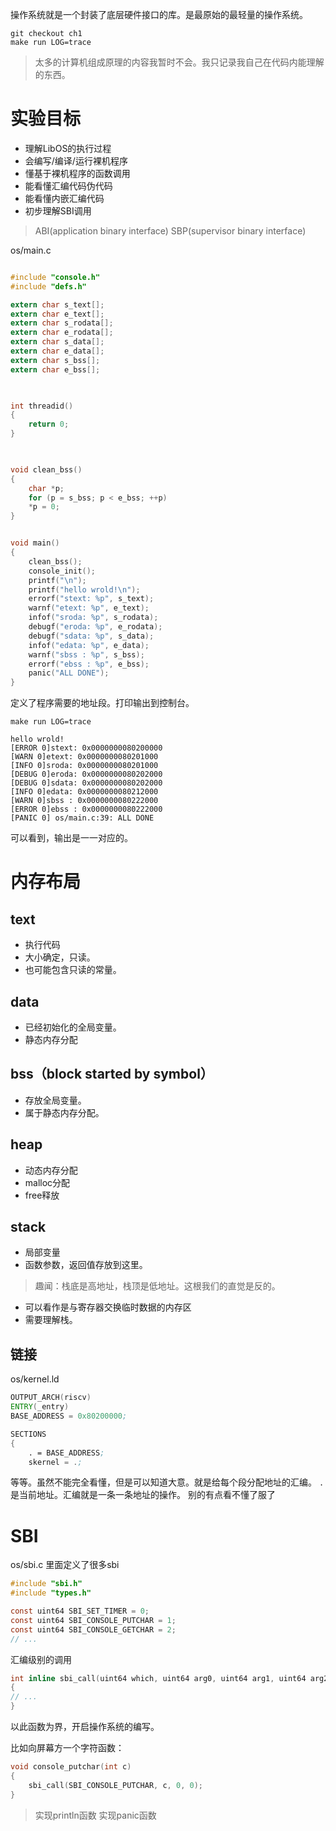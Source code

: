 操作系统就是一个封装了底层硬件接口的库。是最原始的最轻量的操作系统。

```shell
git checkout ch1
make run LOG=trace
```

>太多的计算机组成原理的内容我暂时不会。我只记录我自己在代码内能理解的东西。

# 实验目标

- 理解LibOS的执行过程
- 会编写/编译/运行裸机程序
- 懂基于裸机程序的函数调用
- 能看懂汇编代码伪代码
- 能看懂内嵌汇编代码
- 初步理解SBI调用

> ABI(application binary interface)
> SBP(supervisor binary interface)

os/main.c
```c

#include "console.h"
#include "defs.h"

extern char s_text[];
extern char e_text[];
extern char s_rodata[];
extern char e_rodata[];
extern char s_data[];
extern char e_data[];
extern char s_bss[];
extern char e_bss[];

  

int threadid()
{
	return 0;
}

  

void clean_bss()
{
	char *p;
	for (p = s_bss; p < e_bss; ++p)
	*p = 0;
}


void main()
{
	clean_bss();
	console_init();
	printf("\n");
	printf("hello wrold!\n");
	errorf("stext: %p", s_text);
	warnf("etext: %p", e_text);
	infof("sroda: %p", s_rodata);
	debugf("eroda: %p", e_rodata);
	debugf("sdata: %p", s_data);
	infof("edata: %p", e_data);
	warnf("sbss : %p", s_bss);
	errorf("ebss : %p", e_bss);
	panic("ALL DONE");
}
```

定义了程序需要的地址段。打印输出到控制台。
```shell
make run LOG=trace
```
```shell
hello wrold!
[ERROR 0]stext: 0x0000000080200000
[WARN 0]etext: 0x0000000080201000
[INFO 0]sroda: 0x0000000080201000
[DEBUG 0]eroda: 0x0000000080202000
[DEBUG 0]sdata: 0x0000000080202000
[INFO 0]edata: 0x0000000080212000
[WARN 0]sbss : 0x0000000080222000
[ERROR 0]ebss : 0x0000000080222000
[PANIC 0] os/main.c:39: ALL DONE
```
可以看到，输出是一一对应的。

# 内存布局
## text
- 执行代码
- 大小确定，只读。
- 也可能包含只读的常量。
## data
- 已经初始化的全局变量。
- 静态内存分配
## bss（block started by symbol）
- 存放全局变量。
- 属于静态内存分配。
## heap
- 动态内存分配
- malloc分配
- free释放

## stack
- 局部变量
- 函数参数，返回值存放到这里。
> 趣闻：栈底是高地址，栈顶是低地址。这根我们的直觉是反的。
- 可以看作是与寄存器交换临时数据的内存区
- 需要理解栈。

## 链接
os/kernel.ld

```asm
OUTPUT_ARCH(riscv)
ENTRY(_entry)
BASE_ADDRESS = 0x80200000;

SECTIONS
{
    . = BASE_ADDRESS;
    skernel = .;
```

等等。虽然不能完全看懂，但是可以知道大意。就是给每个段分配地址的汇编。
`.`是当前地址。汇编就是一条一条地址的操作。
别的有点看不懂了服了


# SBI
os/sbi.c
里面定义了很多sbi
```c
#include "sbi.h"
#include "types.h"

const uint64 SBI_SET_TIMER = 0;
const uint64 SBI_CONSOLE_PUTCHAR = 1;
const uint64 SBI_CONSOLE_GETCHAR = 2;
// ...
```

汇编级别的调用
```c
int inline sbi_call(uint64 which, uint64 arg0, uint64 arg1, uint64 arg2)
{
// ...
}
```

以此函数为界，开启操作系统的编写。

比如向屏幕方一个字符函数：
```c
void console_putchar(int c)
{
	sbi_call(SBI_CONSOLE_PUTCHAR, c, 0, 0);
}
```

> 实现println函数
> 实现panic函数

